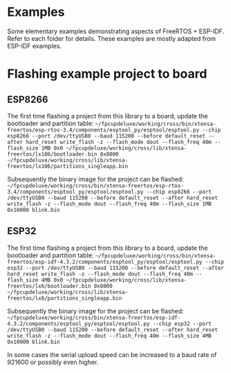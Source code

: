 # Examples
Some elementary examples demonstrating aspects of FreeRTOS + ESP-IDF. Refer to each folder for details.  These examples are mostly adapted from ESP-IDF examples.

# Flashing example project to board
## ESP8266
The first time flashing a project from this library to a board, update the bootloader and partition table:
`~/fpcupdeluxe/working/cross/bin/xtensa-freertos/esp-rtos-3.4/components/esptool_py/esptool/esptool.py --chip esp8266 --port /dev/ttyUSB0 --baud 115200 --before default_reset --after hard_reset write_flash -z --flash_mode dout --flash_freq 40m --flash_size 1MB 0x0 ~/fpcupdeluxe/working/cross/lib/xtensa-freertos/lx106/bootloader.bin 0x8000 ~/fpcupdeluxe/working/cross/lib/xtensa-freertos/lx106/partitions_singleapp.bin` 

Subsequently the binary image for the project can be flashed:
`~/fpcupdeluxe/working/cross/bin/xtensa-freertos/esp-rtos-3.4/components/esptool_py/esptool/esptool.py --chip esp8266 --port /dev/ttyUSB0 --baud 115200 --before default_reset --after hard_reset write_flash -z --flash_mode dout --flash_freq 40m --flash_size 1MB 0x10000 blink.bin` 

## ESP32
The first time flashing a project from this library to a board, update the bootloader and partition table:
`~/fpcupdeluxe/working/cross/bin/xtensa-freertos/esp-idf-4.3.2/components/esptool_py/esptool/esptool.py --chip esp32 --port /dev/ttyUSB0 --baud 115200 --before default_reset --after hard_reset write_flash -z --flash_mode dout --flash_freq 40m --flash_size 4MB 0x0 ~/fpcupdeluxe/working/cross/lib/xtensa-freertos/lx6/bootloader.bin 0x8000 ~/fpcupdeluxe/working/cross/lib/xtensa-freertos/lx6/partitions_singleapp.bin` 

Subsequently the binary image for the project can be flashed:
`~/fpcupdeluxe/working/cross/bin/xtensa-freertos/esp-idf-4.3.2/components/esptool_py/esptool/esptool.py --chip esp32 --port /dev/ttyUSB0 --baud 115200 --before default_reset --after hard_reset write_flash -z --flash_mode dout --flash_freq 40m --flash_size 4MB 0x10000 blink.bin`  

In some cases the serial upload speed can be increased to a baud rate of 921600 or possibly even higher.

